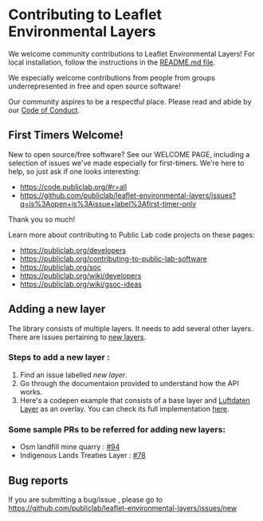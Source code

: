 Contributing to Leaflet Environmental Layers
==========================

We welcome community contributions to Leaflet Environmental Layers! For local installation, follow the instructions in the [README.md file](./README.md).

We especially welcome contributions from people from groups underrepresented in free and open source software!

Our community aspires to be a respectful place. Please read and abide by our [Code of Conduct](https://publiclab.org/conduct).

## First Timers Welcome!

New to open source/free software? See our WELCOME PAGE, including a selection of issues we've made especially for first-timers. We're here to help, so just ask if one looks interesting:

* https://code.publiclab.org/#r=all
* https://github.com/publiclab/leaflet-environmental-layers/issues?q=is%3Aopen+is%3Aissue+label%3Afirst-timer-only

Thank you so much!

Learn more about contributing to Public Lab code projects on these pages:

* https://publiclab.org/developers
* https://publiclab.org/contributing-to-public-lab-software
* https://publiclab.org/soc
* https://publiclab.org/wiki/developers
* https://publiclab.org/wiki/gsoc-ideas

## Adding a new layer

The library consists of multiple layers. It needs to add several other layers. There are issues pertaining to [new layers](https://github.com/publiclab/leaflet-environmental-layers/issues?q=is%3Aopen+is%3Aissue+label%3Anew-layer). 

### Steps to add a new layer :
1. Find an issue labelled <i>new layer</i>.
2. Go through the documentaion provided to understand how the API works.
3. Here's a codepen example that consists of a base layer and [Luftdaten Layer](https://github.com/publiclab/leaflet-environmental-layers/issues/88) as an overlay. You can check its full implementation [here](https://github.com/publiclab/leaflet-environmental-layers/pull/137).

### Some sample PRs to be referred for adding new layers:
* Osm landfill mine quarry : [#94](https://github.com/publiclab/leaflet-environmental-layers/pull/94)
* Indigenous Lands Treaties Layer : [#78](https://github.com/publiclab/leaflet-environmental-layers/pull/78)


## Bug reports

If you are submitting a bug/issue , please go to https://github.com/publiclab/leaflet-environmental-layers/issues/new